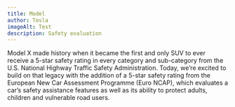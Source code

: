 ```yaml
---
title: Model 
author: Tesla
imageAlt: Test
description: Safety evaluation
---
```


Model X made history when it became the first and only SUV to ever receive a 
5-star safety rating in every category and sub-category from the U.S. National 
Highway Traffic Safety Administration. Today, we’re excited to build on that 
legacy with the addition of a 5-star safety rating from the European New Car 
Assessment Programme (Euro NCAP), which evaluates a car’s safety assistance 
features as well as its ability to protect adults, children and vulnerable 
road users.